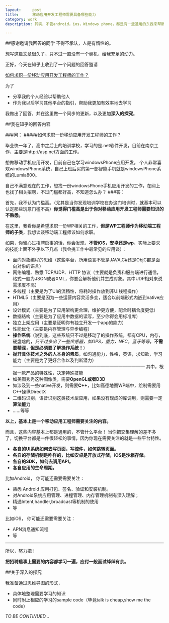 ```yaml
---
layout:     post
title:      移动应用开发工程师需要具备哪些能力
category: work
description: 其实，不管android，ios，Windows phone，都是有一些通用的东西来帮助我们举一反三

---
```




##感谢邀请我回答的同学
不得不承认，人是有惰性的。

想写这篇文章很久了，只不过一直没有一个契机，给我充足的动力。

正好，今天在知乎上收到了一个问题的回答邀请

[如何求职一份移动应用开发工程师的工作？](http://www.zhihu.com/question/20933289?group_id=547132679758471168#)

为了

*	分享我的个人经验以帮助他人
*	作为我以后学习其他平台的指引，帮助我更加有效率地去学习

我做出了回答，并在这里做一个同步的更新，以及更加**深入的探究**。

	
##我在知乎的回答内容

###问：
#####如何求职一份移动应用开发工程师的工作？

毕业快一年了，高中之后上的培训学校，学习的是.net软件开发，目前在南京工作，主要是http://asp.net方面的工作。

想做移动手机应用开发，目前自己在学习windowsPhone应用开发。
个人非常喜欢windowsPhone系统，自己上班后买的第一部智能手机就是windowsPhone系统的Lumia800。

自己不满意现在的工作，想找一份windowsPhone手机应用开发的工作，在网上也找了相关招聘，不过门槛都好高，不知道怎么办？
###答：

首先，我不认为门槛高。（尤其是当你发现培训学校在办这门培训时，就基本可以认定那些玩意门槛不高）**你觉得门槛高是出于你对移动应用开发工程师需要知识的不熟悉。**

在这里，我看你是希望求职一份WP相关的工作，**但是WP工程师作为移动端工程师的子类**，我想谈谈移动端工程师该如何求职。

如果，你留心过招聘启事的话，你会发现，**不管iOS，安卓还是wp**，实际上要求的技能上面不外乎以下几点（我会挑工作中最常见的应用谈）：

*	面向对象编程的思维（这些平台，所用语言不管是JAVA,C#还是ObjC都是面向对象的语言）
*	网络编程、熟悉 TCP/UDP、HTTP 协议（主要就是负责和服务端进行通信，格式一般为JSON或者XML，你要会解析他们并生成对象。其中UDP相对来说需求度不高）
*	多线程（主要是为了UI的流畅性，将耗时操作放到非UI线程操作）
*	HTML5（主要是因为一些运营内容灵活多变，适合以前端形式内嵌到native应用）
*	设计模式（主要是为了应用架构更合理，维护更方便，配合时耦合度更低）
*	数据结构（主要是为了应用中数据的读写，至少你得会用标准库）
*	独立上架应用（主要是证明你有独立开发一个app的能力）
*	性能优化（主要是内存管理与异步编程）
*	**操作系统**（说到底，这些系统只不过是移动了的操作系统，都有CPU，内存，硬盘啥的，*只不过多出了一些传感器，如GPS，重力，NFC，蓝牙等等*，**不需要精深，但是必须要了解操作系统！**）
*	**抛开具体技术之外的人本身的素质**，如沟通能力，性格，英语，求知欲，学习能力（主要是为了更好合作以及判断潜力）
——————————————————————————————
其中，根据一款产品的特殊性，决定特殊技能
*	如美图秀秀这种图像类，需要**OpenGL或者D3D**
*	如涉及到一些native开发，则需要**C++**，比如高德地图WP端中，绘制需要用C++操纵DirectX
*	二维码识别，语音识别这类技术型应用，如果没有现成的库调用，则需要一定**算法能力**
*	……等等


**以上，基本上是一个移动应用工程师需要关注的内容。**

而且，这些内容基本上都是通用的，不管什么平台！
当你把交集理解的差不多了，切换平台都是一件很轻松的事情，因为你现在需要关注的就是一些平台特性。

*	**各自的UI系统如何去写页面，写控件，如何跳转页面。**
*	**各自的存储机制是咋样的，比如安卓是开放式存储，iOS是沙箱存储。**
*	**各自的SDK，如何去调用API。**
*	**各自应用的生命周期。**



比如Android，
你可能还需要需要关注：

*	熟悉 Android 应用打包、签名、验证和安装机制。
*	对Android系统应用管理、进程管理、内存管理机制有深入理解；
*	精通Intent,handler,broadcast等机制的使用
*	等

比如iOS，
你可能还需要需要关注：

*	APN消息通知流程
*	等

---
所以，努力把！

**把招聘启事上需要的内容都学习一遍，应付一般面试绰绰有余。**

##关于深入的探究

我准备通过思维导图的形式，

*	具体地整理需要学习的知识
*	同时附上相应的学习的sample code（毕竟talk is cheap,show me the code）

*TO BE CONTINUED...*





